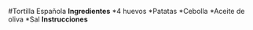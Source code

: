#Tortilla Española
**Ingredientes**
*4 huevos
*Patatas
*Cebolla
*Aceite de oliva
*Sal
**Instrucciones**